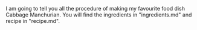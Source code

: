 I am going to tell you all the procedure of making my favourite food dish Cabbage Manchurian.
You will find the ingredients in "ingredients.md" and recipe in "recipe.md".
